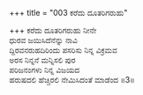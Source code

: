 +++
title = "003 ಕರೆದು ದೂತರಿಗರುಹು"

+++
ಕರೆದು ದೂತರಿಗರುಹು ನೀನೇ  
ಧುರವ ಜಯಿಸಿದೆನೆನ್ನು ನಾವಿ  
ದ್ದಿರವನರುಹದಿರಿಂದು ಪಸರಿಸು ನಿನ್ನ ವಿಕ್ರಮವ  
ಅರಸ ನಿನ್ನನೆ ಮನ್ನಿಸಲಿ ಪುರ  
ಪರಿಜನಂಗಳು ನಿನ್ನ ವಿಜಯದ  
ಹರುಷದಲಿ ಹೆಚ್ಚಿರಲಿ ನೇಮಿಸಿದಂತೆ ಮಾಡೆಂದ      ॥3॥